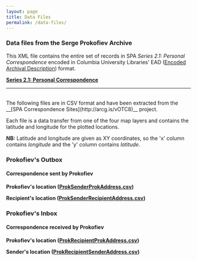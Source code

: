 ```yaml
---
layout: page
title: Data Files
permalink: /data-files/
---
```


### Data files from the Serge Prokofiev Archive

This XML file contains the entire set of records in SPA _Series 2.1: Personal Correspondence_ encoded in Columbia University Libraries' EAD ([Encoded Archival Description](https://www.loc.gov/rr/ead/)) format.

[__Series 2.1: Personal Correspondence__](../textfiles/xml/Series2.1.xml)

---

<br/>
The following files are in CSV format and have been extracted from the __[SPA Correspondence Sites](http://arcg.is/vOTC8)__ project.

Each file is a data transfer from one of the four map layers and contains the latitude and longitude for the plotted locations.

__NB:__ Latitude and longitude are given as XY coordinates, so the 'x' column contains _longitude_ and the 'y' column contains _latitude_.

### Prokofiev's Outbox
#### Correspondence sent by Prokofiev

__Prokofiev's location ([ProkSenderProkAddress.csv](../textfiles/csv/ProkSenderProkAddress.csv))__

__Recipient's location ([ProkSenderRecipientAddress.csv](../textfiles/csv/ProkSenderRecipientAddress.csv))__

### Prokofiev's Inbox
#### Correspondence received by Prokofiev

__Prokofiev's location ([ProkRecipientProkAddress.csv](../textfiles/csv/ProkRecipientProkAddress.csv))__

__Sender's location ([ProkRecipientSenderAddress.csv](../textfiles/csv/ProkRecipientSenderAddress.csv))__
